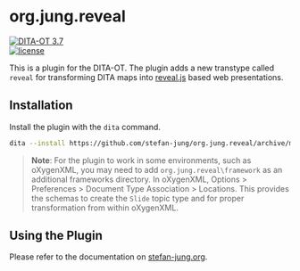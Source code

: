 org.jung.reveal
===============

[![DITA-OT 3.7](https://img.shields.io/badge/DITA--OT-3.7-blue.svg)](http://www.dita-ot.org/3.7)  
[![license](https://img.shields.io/badge/license-Apache%202.0-blue.svg)](http://www.apache.org/licenses/LICENSE-2.0)

This is a plugin for the DITA-OT. The plugin adds a new transtype called `reveal` for transforming DITA maps into [reveal.js](https://revealjs.com/#/) based web presentations.


## Installation

Install the plugin with the `dita` command.

```bash
dita --install https://github.com/stefan-jung/org.jung.reveal/archive/master.zip
```
 
> **Note**: For the plugin to work in some environments, such as oXygenXML, you may need to add  `org.jung.reveal\framework` as an additional frameworks directory. In oXygenXML, Options > Preferences > Document Type Association > Locations. This provides the schemas to create the `Slide` topic type and for proper transformation from within oXygenXML. 

## Using the Plugin

Please refer to the documentation on [stefan-jung.org](https://stefanjung.netlify.app/plugins/reveal).
